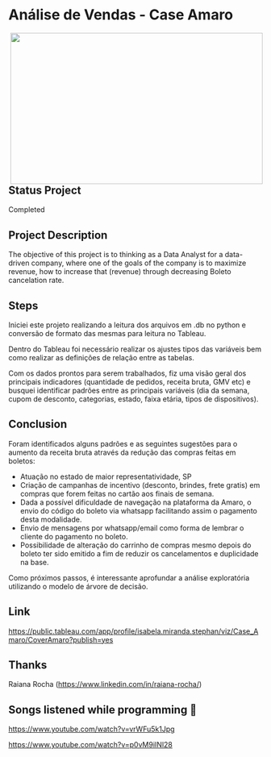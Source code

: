 # Análise de Vendas - Case Amaro
 
<img align="right" src=https://hashtagcuritiba.com/wp-content/uploads/2018/09/Guide-Shop-AMARO-ParkShoppingBarigui-1.jpg height="300" width = "500" />

## Status Project

Completed

## Project Description

The objective of this project is to thinking as a Data Analyst for a data-driven company, where one of the goals of the company is to maximize revenue, how to increase that (revenue) through decreasing Boleto cancelation rate.

## Steps

Iniciei este projeto realizando a leitura dos arquivos em .db no python e conversão de formato das mesmas para leitura no Tableau. 

Dentro do Tableau foi necessário realizar os ajustes tipos das variáveis bem como realizar as definições de relação entre as tabelas.

Com os dados prontos para serem trabalhados, fiz uma visão geral dos principais indicadores (quantidade de pedidos, receita bruta, GMV etc) e busquei identificar padrões entre as principais variáveis (dia da semana, cupom de desconto, categorias, estado, faixa etária, tipos de dispositivos).

## Conclusion

Foram identificados alguns padrões e as seguintes sugestões para o aumento da receita bruta através da redução das compras feitas em boletos:

- Atuação no estado de maior representatividade, SP
- Criação de campanhas de incentivo (desconto, brindes, frete gratis) em compras que forem feitas no cartão aos finais de semana.
- Dada a possível dificuldade de navegação na plataforma da Amaro, o envio do código do boleto via whatsapp facilitando assim o pagamento desta modalidade.
- Envio de mensagens por whatsapp/email como forma de lembrar o cliente do pagamento no boleto.
- Possibilidade de alteração do carrinho de compras mesmo depois do boleto ter sido emitido a fim de reduzir os cancelamentos e duplicidade na base.

Como próximos passos, é interessante aprofundar a análise exploratória utilizando o modelo de árvore de decisão.

## Link 

https://public.tableau.com/app/profile/isabela.miranda.stephan/viz/Case_Amaro/CoverAmaro?publish=yes

## Thanks

Raiana Rocha (https://www.linkedin.com/in/raiana-rocha/)

## Songs listened while programming 🎼 

https://www.youtube.com/watch?v=vrWFu5k1Jpg

https://www.youtube.com/watch?v=p0vM9iINl28

